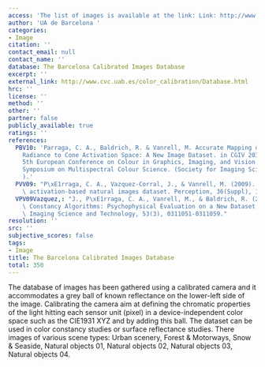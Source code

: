 ```yaml
---
access: 'The list of images is available at the link: Link: http://www.cvc.uab.es/color_calibration/Database.html'
author: 'UA de Barcelona '
categories:
- Image
citation: ''
contact_email: null
contact_name: ''
database: The Barcelona Calibrated Images Database
excerpt: ''
external_link: http://www.cvc.uab.es/color_calibration/Database.html
hrc: ''
license: ''
method: ''
other: ''
partner: false
publicly_available: true
ratings: ''
references:
  PBV10: 'Parraga, C. A., Baldrich, R. & Vanrell, M. Accurate Mapping of Natural Scenes
    Radiance to Cone Activation Space: A New Image Dataset. in CGIV 2010/MCS''10 -
    5th European Conference on Colour in Graphics, Imaging, and Vision - 12th International
    Symposium on Multispectral Colour Science. (Society for Imaging Science and Technology
    ).'
  PVV09: "P\xE1rraga, C. A., Vazquez-Corral, J., & Vanrell, M. (2009). A new cone\
    \ activation-based natural images dataset. Perception, 36(Suppl), 180."
  VPV09Vazquez,: "J., P\xE1rraga, C. A., Vanrell, M., & Baldrich, R. (2009). Color\
    \ Constancy Algorithms: Psychophysical Evaluation on a New Dataset. Journal of\
    \ Imaging Science and Technology, 53(3), 0311051-0311059."
resolution: ''
src: ''
subjective_scores: false
tags:
- Image
title: The Barcelona Calibrated Images Database
total: 350
---
```


The database of images has been gathered using a calibrated camera and it accommodates a grey ball of known reflectance on the lower-left side of the image. Calibrating the camera aim at defining the chromatic properties of the light hitting each sensor unit (pixel) in a device-independent color space such as the CIE1931 XYZ and by adding this ball. The dataset can be used in color constancy studies or surface reflectance studies. There images of various scene types: Urban scenery, Forest & Motorways, Snow & Seaside, Natural objects 01, Natural objects 02, Natural objects 03, Natural objects 04.